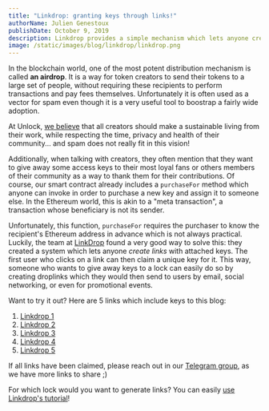 ```yaml
---
title: "Linkdrop: granting keys through links!"
authorName: Julien Genestoux
publishDate: October 9, 2019
description: Linkdrop provides a simple mechanism which lets anyone create links to "claim" keys for free!
image: /static/images/blog/linkdrop/linkdrop.png
---
```


In the blockchain world, one of the most potent distribution mechanism is called **an airdrop**. It is a way for token creators to send their tokens to a large set of people, without requiring these recipients to perform transactions and pay fees themselves. Unfortunately it is often used as a vector for spam even though it is a very useful tool to boostrap a fairly wide adoption.

At Unlock, [we believe](/blog/mission-vision/) that all creators should make a sustainable living from their work, while respecting the time, privacy and health of their community... and spam does not really fit in this vision!

Additionally, when talking with creators, they often mention that they want to give away some access keys to their most loyal fans or others members of their community as a way to thank them for their contributions. Of course, our smart contract already includes a `purchaseFor` method which anyone can invoke in order to purchase a new key and assign it to someone else. In the Ethereum world, this is akin to a "meta transaction", a transaction whose beneficiary is not its sender.

Unfortunately, this function, `purchaseFor` requires the purchaser to know the recipient's Ethereum address in advance which is not always practical. Luckily, the team at [LinkDrop](https://linkdrop.io/) found a very good way to solve this: they created a system which lets anyone _create links_ with attached keys. The first user who clicks on a link can then claim a unique key for it. This way, someone who wants to give away keys to a lock can easily do so by creating droplinks which they would then send to users by email, social networking, or even for promotional events.

Want to try it out? Here are 5 links which include keys to this blog:
1. [Linkdrop 1](https://unlock.linkdrop.io/#/receive?weiAmount=0&tokenAddress=0x0000000000000000000000000000000000000000&tokenAmount=0&expirationTime=12345678910&version=1&chainId=1&linkKey=0x9d0e94f09d2e5322397c7a83cca5fcc627c9c39cc98a16c8ae85e3111fa7ae7d&linkdropMasterAddress=0x6C0F58AD4eb24da5769412Bf34dDEe698c4d185b&linkdropSignerSignature=0xc22ab16ae613b80609919d2b83ef2ec29b8601bc1d8fcc83567505ab5bbf78a74b61aa23d692a4bea5ec65da049ba2c28c82b12a94730df7bca23da0ef3ea5f31b&campaignId=0&lock=0xB0114bbDCe17e0AF91b2Be32916a1e236cf6034F&article=https%3A%2F%2Funlock-protocol.com%2Fblog%2F)
2. [Linkdrop 2](https://unlock.linkdrop.io/#/receive?weiAmount=0&tokenAddress=0x0000000000000000000000000000000000000000&tokenAmount=0&expirationTime=12345678910&version=1&chainId=1&linkKey=0xf2812db5c39fc1b555f8b337c4187be0573328ffd41737f0e7c78bc9c99a1ee9&linkdropMasterAddress=0x6C0F58AD4eb24da5769412Bf34dDEe698c4d185b&linkdropSignerSignature=0xef24121b19bf6e381bdb6dd7c04c8517c0e330f7c3c4f84e67c0aba958aef860576b99ca75540ebfa27ab5d39f848fc842723af8cf235a75373f6f5e943768321c&campaignId=0&lock=0xB0114bbDCe17e0AF91b2Be32916a1e236cf6034F&article=https%3A%2F%2Funlock-protocol.com%2Fblog%2F)
3. [Linkdrop 3](https://unlock.linkdrop.io/#/receive?weiAmount=0&tokenAddress=0x0000000000000000000000000000000000000000&tokenAmount=0&expirationTime=12345678910&version=1&chainId=1&linkKey=0x860db4444c666f5e83b548a6d8d7ec80c7cda7984d510b6b042a0c83fef96f89&linkdropMasterAddress=0x6C0F58AD4eb24da5769412Bf34dDEe698c4d185b&linkdropSignerSignature=0x2250dc0e1df84a3cca8741d6c0c66d603625670e8e00db826185f26c5994c56a3a2512bb4512ef272fdb2b3f49e3b1ef7d597d0b66a1f0a998a960b78ba4e5af1b&campaignId=0&lock=0xB0114bbDCe17e0AF91b2Be32916a1e236cf6034F&article=https%3A%2F%2Funlock-protocol.com%2Fblog%2F)
4. [Linkdrop 4](https://unlock.linkdrop.io/#/receive?weiAmount=0&tokenAddress=0x0000000000000000000000000000000000000000&tokenAmount=0&expirationTime=12345678910&version=1&chainId=1&linkKey=0x79baa71ea0d19f111ed4f24b4cacf827539271ad8c320a20305fb7f89dc92b09&linkdropMasterAddress=0x6C0F58AD4eb24da5769412Bf34dDEe698c4d185b&linkdropSignerSignature=0x2ec3068612f9d963efcd8c7d4be61458e075c059d917c101a0ff1f7d1050081e53c7c7695659c9cf0e7f1ffdf1c40d8792d6f39de392f8c5c7a9e7aa028275581c&campaignId=0&lock=0xB0114bbDCe17e0AF91b2Be32916a1e236cf6034F&article=https%3A%2F%2Funlock-protocol.com%2Fblog%2F)
5. [Linkdrop 5](https://unlock.linkdrop.io/#/receive?weiAmount=0&tokenAddress=0x0000000000000000000000000000000000000000&tokenAmount=0&expirationTime=12345678910&version=1&chainId=1&linkKey=0x69c72ac85f8a8e4886876963940da4b76846226e61e97ed7f31a4ceeb6998cc4&linkdropMasterAddress=0x6C0F58AD4eb24da5769412Bf34dDEe698c4d185b&linkdropSignerSignature=0x715f9862aefb88c9ce78d13204a7bcb2a171280e2310a98762deea5a9a8636df6212fd2de2acfe2ac618a59505c2e23c48624ae992034757f49dc81c66741ac51c&campaignId=0&lock=0xB0114bbDCe17e0AF91b2Be32916a1e236cf6034F&article=https%3A%2F%2Funlock-protocol.com%2Fblog%2F)

If all links have been claimed, please reach out in our [Telegram group](https://t.me/unlockprotocol), as we have more links to share ;)

For which lock would you want to generate links? You can easily [use Linkdrop's tutorial](https://github.com/LinkdropHQ/linkdrop-unlock)!
